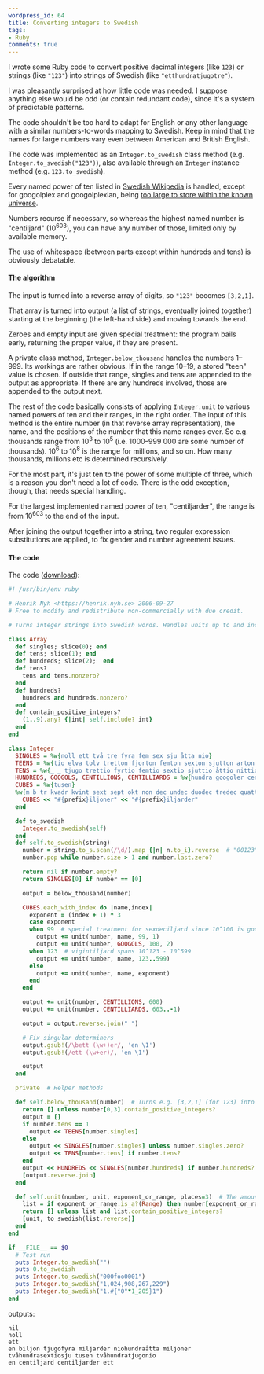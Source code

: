 ```yaml
---
wordpress_id: 64
title: Converting integers to Swedish
tags:
- Ruby
comments: true
---
```

I wrote some Ruby code to convert positive decimal integers (like <code>123</code>) or strings (like <code>"123"</code>) into strings of Swedish (like <code>"etthundratjugotre"</code>).

<!--more-->

I was pleasantly surprised at how little code was needed. I suppose anything else would be odd (or contain redundant code), since it's a system of predictable patterns.

The code shouldn't be too hard to adapt for English or any other language with a similar numbers-to-words mapping to Swedish. Keep in mind that the names for large numbers vary even between American and British English.

The code was implemented as an <code>Integer.to_swedish</code> class method (e.g. <code>Integer.to_swedish("123")</code>), also available through an <code>Integer</code> instance method (e.g. <code>123.to_swedish</code>).

Every named power of ten listed in <a href="http://sv.wikipedia.org/wiki/R%C3%A4kneord#Lista_.C3.B6ver_r.C3.A4kneord">Swedish Wikipedia</a> is handled, except for googolplex and googolplexian, being <a href="http://en.wikipedia.org/wiki/Googolplex#How_big_is_a_googolplex.3F">too large to store within the known universe</a>.

Numbers recurse if necessary, so whereas the highest named number is "centiljard" (10<sup>603</sup>), you can have any number of those, limited only by available memory.

The use of whitespace (between parts except within hundreds and tens) is obviously debatable.

<h4>The algorithm</h4>

The input is turned into a reverse array of digits, so <code>"123"</code> becomes <code>[3,2,1]</code>.

That array is turned into output (a list of strings, eventually joined together) starting at the beginning (the left-hand side) and moving towards the end.

Zeroes and empty input are given special treatment: the program bails early, returning the proper value, if they are present.

A private class method, <code>Integer.below_thousand</code> handles the numbers 1&ndash;999. Its workings are rather obvious. If in the range 10&ndash;19, a stored "teen" value is chosen. If outside that range, singles and tens are appended to the output as appropriate. If there are any hundreds involved, those are appended to the output next.

The rest of the code basically consists of applying <code>Integer.unit</code> to various named powers of ten and their ranges, in the right order. The input of this method is the entire number (in that reverse array representation), the name, and the positions of the number that this name ranges over. So e.g. thousands range from 10<sup>3</sup> to 10<sup>5</sup> (i.e. 1000&ndash;999 000 are some number of thousands). 10<sup>6</sup> to 10<sup>8</sup> is the range for millions, and so on. How many thousands, millions etc is determined recursively.

For the most part, it's just ten to the power of some multiple of three, which is a reason you don't need a lot of code. There is the odd exception, though, that needs special handling.

For the largest implemented named power of ten, "centiljarder", the range is from 10<sup>603</sup> to the end of the input.

After joining the output together into a string, two regular expression substitutions are applied, to fix gender and number agreement issues.

<h4>The code</h4>

The code (<a href="/uploads/numbers.rb">download</a>):

``` ruby
#! /usr/bin/env ruby

# Henrik Nyh <https://henrik.nyh.se> 2006-09-27
# Free to modify and redistribute non-commercially with due credit.

# Turns integer strings into Swedish words. Handles units up to and including "centiljard", per <http://sv.wikipedia.org/wiki/R%C3%A4kneord#Lista_.C3.B6ver_r.C3.A4kneord>.

class Array
  def singles; slice(0); end
  def tens; slice(1); end
  def hundreds; slice(2);  end
  def tens?
    tens and tens.nonzero?
  end
  def hundreds?
    hundreds and hundreds.nonzero?
  end
  def contain_positive_integers?
    (1..9).any? {|int| self.include? int}
  end
end

class Integer
  SINGLES = %w{noll ett två tre fyra fem sex sju åtta nio}
  TEENS = %w{tio elva tolv tretton fjorton femton sexton sjutton arton nitton}
  TENS = %w{_ _ tjugo trettio fyrtio femtio sextio sjuttio åttio nittio}
  HUNDREDS, GOOGOLS, CENTILLIONS, CENTILLIARDS = %w{hundra googoler centiljoner centiljarder}
  CUBES = %w{tusen}
  %w{m b tr kvadr kvint sext sept okt non dec undec duodec tredec quattuordec quindec sexdec septendec octodec novemdec vigint}.each do |prefix|
    CUBES << "#{prefix}iljoner" << "#{prefix}iljarder"
  end

  def to_swedish
    Integer.to_swedish(self)
  end
  def self.to_swedish(string)
    number = string.to_s.scan(/\d/).map {|n| n.to_i}.reverse  # "00123" becomes [3,2,1,0,0]
    number.pop while number.size > 1 and number.last.zero?

    return nil if number.empty?
    return SINGLES[0] if number == [0]

    output = below_thousand(number)

    CUBES.each_with_index do |name,index|
      exponent = (index + 1) * 3
      case exponent
      when 99  # special treatment for sexdeciljard since 10^100 is googol
        output += unit(number, name, 99, 1)
        output += unit(number, GOOGOLS, 100, 2)
      when 123  # vigintiljard spans 10^123 - 10^599
        output += unit(number, name, 123..599)
      else
        output += unit(number, name, exponent)
      end
    end

    output += unit(number, CENTILLIONS, 600)
    output += unit(number, CENTILLIARDS, 603..-1)

    output = output.reverse.join(" ")

    # Fix singular determiners
    output.gsub!(/\bett (\w+)er/, 'en \1')
    output.gsub!(/ett (\w+er)/, 'en \1')

    output
  end

  private  # Helper methods

  def self.below_thousand(number)  # Turns e.g. [3,2,1] (for 123) into words
    return [] unless number[0,3].contain_positive_integers?
    output = []
    if number.tens == 1
      output << TEENS[number.singles]
    else
      output << SINGLES[number.singles] unless number.singles.zero?
      output << TENS[number.tens] if number.tens?
    end
    output << HUNDREDS << SINGLES[number.hundreds] if number.hundreds?
    [output.reverse.join]
  end

  def self.unit(number, unit, exponent_or_range, places=3)  # The amount of a unit, ranging over part of the number
    list = if exponent_or_range.is_a?(Range) then number[exponent_or_range] else number[exponent_or_range,places] end
    return [] unless list and list.contain_positive_integers?
    [unit, to_swedish(list.reverse)]
  end
end

if __FILE__ == $0
  # Test run
  puts Integer.to_swedish("")
  puts 0.to_swedish
  puts Integer.to_swedish("000foo0001")
  puts Integer.to_swedish("1,024,908,267,229")
  puts Integer.to_swedish("1.#{"0"*1_205}1")
end
```

outputs:

    nil
    noll
    ett
    en biljon tjugofyra miljarder niohundraåtta miljoner tvåhundrasextiosju tusen tvåhundratjugonio
    en centiljard centiljarder ett
